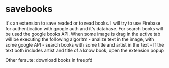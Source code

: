 # savebooks
It's an extension to save readed or to read books.
I will try to use Firebase for authentication with google auth and it's database.
For search books will be used the google books API.
When some image is drag in the active tab will be executing the following algoritm
    - analize text in the image, with some google API
    - search books with some title and artist in the text
    - If the text both includes artist and title of a know book, open the extension popup

Other feraute: download books in freepfd
